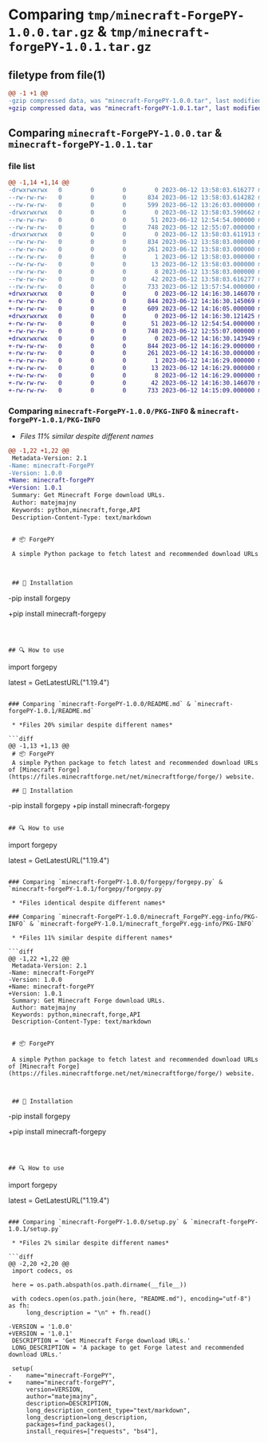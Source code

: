 # Comparing `tmp/minecraft-ForgePY-1.0.0.tar.gz` & `tmp/minecraft-forgePY-1.0.1.tar.gz`

## filetype from file(1)

```diff
@@ -1 +1 @@
-gzip compressed data, was "minecraft-ForgePY-1.0.0.tar", last modified: Mon Jun 12 13:58:03 2023, max compression
+gzip compressed data, was "minecraft-forgePY-1.0.1.tar", last modified: Mon Jun 12 14:16:30 2023, max compression
```

## Comparing `minecraft-ForgePY-1.0.0.tar` & `minecraft-forgePY-1.0.1.tar`

### file list

```diff
@@ -1,14 +1,14 @@
-drwxrwxrwx   0        0        0        0 2023-06-12 13:58:03.616277 minecraft-ForgePY-1.0.0/
--rw-rw-rw-   0        0        0      834 2023-06-12 13:58:03.614282 minecraft-ForgePY-1.0.0/PKG-INFO
--rw-rw-rw-   0        0        0      599 2023-06-12 13:26:03.000000 minecraft-ForgePY-1.0.0/README.md
-drwxrwxrwx   0        0        0        0 2023-06-12 13:58:03.590662 minecraft-ForgePY-1.0.0/forgepy/
--rw-rw-rw-   0        0        0       51 2023-06-12 12:54:54.000000 minecraft-ForgePY-1.0.0/forgepy/__init__.py
--rw-rw-rw-   0        0        0      748 2023-06-12 12:55:07.000000 minecraft-ForgePY-1.0.0/forgepy/forgepy.py
-drwxrwxrwx   0        0        0        0 2023-06-12 13:58:03.611913 minecraft-ForgePY-1.0.0/minecraft_ForgePY.egg-info/
--rw-rw-rw-   0        0        0      834 2023-06-12 13:58:03.000000 minecraft-ForgePY-1.0.0/minecraft_ForgePY.egg-info/PKG-INFO
--rw-rw-rw-   0        0        0      261 2023-06-12 13:58:03.000000 minecraft-ForgePY-1.0.0/minecraft_ForgePY.egg-info/SOURCES.txt
--rw-rw-rw-   0        0        0        1 2023-06-12 13:58:03.000000 minecraft-ForgePY-1.0.0/minecraft_ForgePY.egg-info/dependency_links.txt
--rw-rw-rw-   0        0        0       13 2023-06-12 13:58:03.000000 minecraft-ForgePY-1.0.0/minecraft_ForgePY.egg-info/requires.txt
--rw-rw-rw-   0        0        0        8 2023-06-12 13:58:03.000000 minecraft-ForgePY-1.0.0/minecraft_ForgePY.egg-info/top_level.txt
--rw-rw-rw-   0        0        0       42 2023-06-12 13:58:03.616277 minecraft-ForgePY-1.0.0/setup.cfg
--rw-rw-rw-   0        0        0      733 2023-06-12 13:57:54.000000 minecraft-ForgePY-1.0.0/setup.py
+drwxrwxrwx   0        0        0        0 2023-06-12 14:16:30.146070 minecraft-forgePY-1.0.1/
+-rw-rw-rw-   0        0        0      844 2023-06-12 14:16:30.145069 minecraft-forgePY-1.0.1/PKG-INFO
+-rw-rw-rw-   0        0        0      609 2023-06-12 14:16:05.000000 minecraft-forgePY-1.0.1/README.md
+drwxrwxrwx   0        0        0        0 2023-06-12 14:16:30.121425 minecraft-forgePY-1.0.1/forgepy/
+-rw-rw-rw-   0        0        0       51 2023-06-12 12:54:54.000000 minecraft-forgePY-1.0.1/forgepy/__init__.py
+-rw-rw-rw-   0        0        0      748 2023-06-12 12:55:07.000000 minecraft-forgePY-1.0.1/forgepy/forgepy.py
+drwxrwxrwx   0        0        0        0 2023-06-12 14:16:30.143949 minecraft-forgePY-1.0.1/minecraft_forgePY.egg-info/
+-rw-rw-rw-   0        0        0      844 2023-06-12 14:16:29.000000 minecraft-forgePY-1.0.1/minecraft_forgePY.egg-info/PKG-INFO
+-rw-rw-rw-   0        0        0      261 2023-06-12 14:16:30.000000 minecraft-forgePY-1.0.1/minecraft_forgePY.egg-info/SOURCES.txt
+-rw-rw-rw-   0        0        0        1 2023-06-12 14:16:29.000000 minecraft-forgePY-1.0.1/minecraft_forgePY.egg-info/dependency_links.txt
+-rw-rw-rw-   0        0        0       13 2023-06-12 14:16:29.000000 minecraft-forgePY-1.0.1/minecraft_forgePY.egg-info/requires.txt
+-rw-rw-rw-   0        0        0        8 2023-06-12 14:16:29.000000 minecraft-forgePY-1.0.1/minecraft_forgePY.egg-info/top_level.txt
+-rw-rw-rw-   0        0        0       42 2023-06-12 14:16:30.146070 minecraft-forgePY-1.0.1/setup.cfg
+-rw-rw-rw-   0        0        0      733 2023-06-12 14:15:09.000000 minecraft-forgePY-1.0.1/setup.py
```

### Comparing `minecraft-ForgePY-1.0.0/PKG-INFO` & `minecraft-forgePY-1.0.1/PKG-INFO`

 * *Files 11% similar despite different names*

```diff
@@ -1,22 +1,22 @@
 Metadata-Version: 2.1
-Name: minecraft-ForgePY
-Version: 1.0.0
+Name: minecraft-forgePY
+Version: 1.0.1
 Summary: Get Minecraft Forge download URLs.
 Author: matejmajny
 Keywords: python,minecraft,forge,API
 Description-Content-Type: text/markdown
 
 
 # 📦 ForgePY
 A simple Python package to fetch latest and recommended download URLs of [Minecraft Forge](https://files.minecraftforge.net/net/minecraftforge/forge/) website. 
 
 ## 💾 Installation 
 ```
-pip install forgepy 
+pip install minecraft-forgepy 
 ```
 
 ## 🔍 How to use
 ```
 import forgepy
 
 latest = GetLatestURL("1.19.4")
```

### Comparing `minecraft-ForgePY-1.0.0/README.md` & `minecraft-forgePY-1.0.1/README.md`

 * *Files 20% similar despite different names*

```diff
@@ -1,13 +1,13 @@
 # 📦 ForgePY
 A simple Python package to fetch latest and recommended download URLs of [Minecraft Forge](https://files.minecraftforge.net/net/minecraftforge/forge/) website. 
 
 ## 💾 Installation 
 ```
-pip install forgepy 
+pip install minecraft-forgepy 
 ```
 
 ## 🔍 How to use
 ```
 import forgepy
 
 latest = GetLatestURL("1.19.4")
```

### Comparing `minecraft-ForgePY-1.0.0/forgepy/forgepy.py` & `minecraft-forgePY-1.0.1/forgepy/forgepy.py`

 * *Files identical despite different names*

### Comparing `minecraft-ForgePY-1.0.0/minecraft_ForgePY.egg-info/PKG-INFO` & `minecraft-forgePY-1.0.1/minecraft_forgePY.egg-info/PKG-INFO`

 * *Files 11% similar despite different names*

```diff
@@ -1,22 +1,22 @@
 Metadata-Version: 2.1
-Name: minecraft-ForgePY
-Version: 1.0.0
+Name: minecraft-forgePY
+Version: 1.0.1
 Summary: Get Minecraft Forge download URLs.
 Author: matejmajny
 Keywords: python,minecraft,forge,API
 Description-Content-Type: text/markdown
 
 
 # 📦 ForgePY
 A simple Python package to fetch latest and recommended download URLs of [Minecraft Forge](https://files.minecraftforge.net/net/minecraftforge/forge/) website. 
 
 ## 💾 Installation 
 ```
-pip install forgepy 
+pip install minecraft-forgepy 
 ```
 
 ## 🔍 How to use
 ```
 import forgepy
 
 latest = GetLatestURL("1.19.4")
```

### Comparing `minecraft-ForgePY-1.0.0/setup.py` & `minecraft-forgePY-1.0.1/setup.py`

 * *Files 2% similar despite different names*

```diff
@@ -2,20 +2,20 @@
 import codecs, os
 
 here = os.path.abspath(os.path.dirname(__file__))
 
 with codecs.open(os.path.join(here, "README.md"), encoding="utf-8") as fh:
     long_description = "\n" + fh.read()
 
-VERSION = '1.0.0'
+VERSION = '1.0.1'
 DESCRIPTION = 'Get Minecraft Forge download URLs.'
 LONG_DESCRIPTION = 'A package to get Forge latest and recommended download URLs.'
 
 setup(
-    name="minecraft-ForgePY",
+    name="minecraft-forgePY",
     version=VERSION,
     author="matejmajny",
     description=DESCRIPTION,
     long_description_content_type="text/markdown",
     long_description=long_description,
     packages=find_packages(),
     install_requires=["requests", "bs4"],
```

